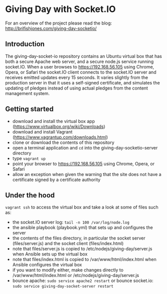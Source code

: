 # Giving Day with Socket.IO

For an overview of the project please read the blog: http://brifishjones.com/giving-day-socketio/


## Introduction
The giving-day-socket-io repository contains an Ubuntu virtual box that has both a secure Apache web server, and a secure node.js service running socket.IO. When a user browses to https://192.168.56.105 using Chrome, Opera, or Safari the socket.IO client connects to the socket.IO server and receives emitted updates every 15 seconds. It varies slightly from the production server in that it uses a self-signed certificate, and simulates the updating of pledges instead of using actual pledges from the content management system.

## Getting started

- download and install the virtual box app (https://www.virtualbox.org/wiki/Downloads)
- download and install Vagrant (https://www.vagrantup.com/downloads.html)
- clone or download the contents of this repository
- open a terminal application and `cd` into the giving-day-socketio-server directory
- type `vagrant up`
- point your browser to https://192.168.56.105 using Chrome, Opera, or Safari
- allow an exception when given the warning that the site does not have a certificate signed by a certificate authority

## Under the hood

`vagrant ssh` to access the virtual box and take a look at some of files such as:
- the socket.IO server log: `tail -n 100 /var/log/node.log`
- the ansible playbook (playbook.yml) that sets up and configures the server
- the contents of the files directory, in particular the socket server (files/server.js) and the socket client (files/index.html)
- note that files/server.js is copied to /etc/nodejs/giving-day/server.js when Ansible sets up the virtual box
- note that files/index.html is copied to /var/www/html/index.html when Ansible configures the virtual box
- if you want to modify either, make changes directly to /var/www/html/index.html or /etc/nodejs/giving-day/server.js
- bounce apache: `sudo service apache2 restart` or bounce socket.io: `sudo service giving-day-socket-server restart`
